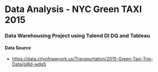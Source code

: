# Data Analysis - NYC Green TAXI 2015
### Data Warehousing Project using Talend DI DQ and Tableau

#### Data Source 
 - https://data.cityofnewyork.us/Transportation/2015-Green-Taxi-Trip-Data/gi8d-wdg5
 
